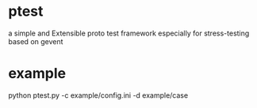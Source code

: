 # ptest
a simple and Extensible proto test framework especially for stress-testing based on gevent

# example
python ptest.py -c example/config.ini -d example/case
